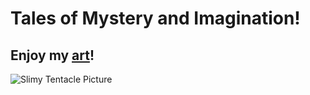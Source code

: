 # Tales of Mystery and Imagination!
## Enjoy my [art](./docs/art.md)!
![Slimy Tentacle Picture](./assets/images/Slimy%20Tentacles%20JPEG.jpg)
